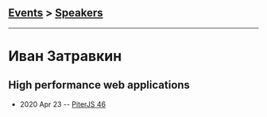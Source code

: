 ## [Events](../README.md) > [Speakers](../speakers.md)
---

# Иван Затравкин

## High performance web applications
- 2020 Apr 23 -- [PiterJS 46](https://youtu.be/FMNLN5YIE_M?t=3629)    
